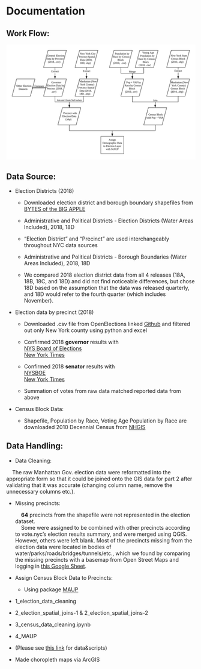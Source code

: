 # Documentation
## Work Flow:
![image](./project4.jpeg)

## Data Source:
- Election Districts (2018)
  - Downloaded election district and borough boundary shapefiles from [BYTES of the BIG APPLE](https://www1.nyc.gov/site/planning/data-maps/open-data/bytes-archive.page?sorts[year]=0&queries[search]=2018)
  - Administrative and Political Districts - Election Districts (Water Areas Included), 2018, 18D  
  - “Election District” and “Precinct” are used interchangeably throughout NYC data sources

  - Administrative and Political Districts - Borough Boundaries (Water Areas Included), 2018, 18D
  - We compared 2018 election district data from all 4 releases (18A, 18B, 18C, and 18D) and did not find noticeable differences, but chose 18D based on the assumption that the data was released quarterly, and 18D would refer to the fourth quarter (which includes November).


- Election data by precinct (2018)
  - Downloaded .csv file from OpenElections linked [Github](https://github.com/openelections/openelections-data-ny/blob/master/2018/20181106__ny__general__precinct.csv) and filtered out only New York county using python and excel
  - Confirmed 2018 **governor** results with   
    [NYS Board of Elections](https://www.elections.ny.gov/NYSBOE/elections/2018/general/2018Governor.pdf)  
    [New York Times](https://www.nytimes.com/elections/results/new-york-governor)

  - Confirmed 2018 **senator** results with   
    [NYSBOE](https://www.elections.ny.gov/NYSBOE/elections/2018/general/2018USSenate.pdf)  
    [New York Times](https://www.nytimes.com/interactive/2018/11/06/us/elections/results-new-york-elections.html)
  - Summation of votes from raw data matched reported data from above

- Census Block Data:
  - Shapefile, Population by Race, Voting Age Population by Race are downloaded 2010 Decennial Census from [NHGIS](https://www.nhgis.org)






## Data Handling:
  - Data Cleaning:  

  &nbsp;&nbsp;&nbsp;&nbsp;The raw Manhattan Gov. election data were reformatted into the appropriate form so that it could be joined onto the GIS data for part 2 after validating that it was accurate (changing column name, remove the unnecessary columns etc.).

- Missing precincts:  

  &nbsp;&nbsp;&nbsp;&nbsp;**64** precincts from the shapefile were not represented in the election dataset.   
  &nbsp;&nbsp;&nbsp;&nbsp;Some were assigned to be combined with other precincts according to vote.nyc’s election results summary, and were merged using QGIS. However, others were left blank. Most of the precincts missing from the election data were located in bodies of water/parks/roads/bridges/tunnels/etc., which we found by comparing the missing precincts with a basemap from Open Street Maps and logging in [this Google Sheet](https://docs.google.com/spreadsheets/d/1QlnM45cDy7lEPU2rtXuJWt25aU3TkOZMano96k7X67Q/edit?usp=sharing).

- Assign Census Block Data to Precincts:
  - Using package [MAUP](https://github.com/mggg/maup)  


- 1_election_data_cleaning
- 2_election_spatial_joins-1 & 2_election_spatial_joins-2
- 3_census_data_cleaning.ipynb
- 4_MAUP
- (Please see [this link](https://drive.google.com/drive/folders/14KDLq9Dbt1UazSl6jrx1pa4Dshv0FpUW?usp=sharing) for data&scripts)



- Made choropleth maps via ArcGIS
